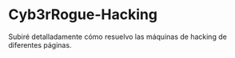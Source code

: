 # Cyb3rRogue-Hacking
Subiré detalladamente cómo resuelvo las máquinas de hacking de diferentes páginas.
